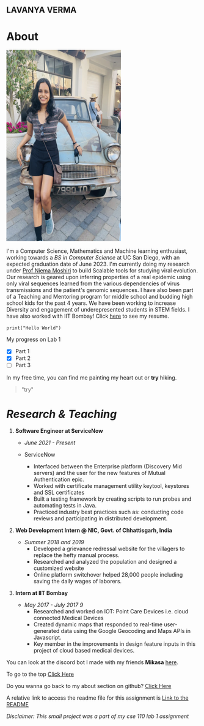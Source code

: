 
## LAVANYA VERMA
# About
<img src="me.jpeg" height="500" width = "300">

 I'm a Computer Science, Mathematics and Machine learning enthusiast, working towards a _BS in Computer Science_ at UC San Diego, with an expected graduation date of June 2023.
	 I'm currently doing my research under [Prof Niema Moshiri](https://niema.net/) to build Scalable tools for studying viral evolution. Our research is geared upon inferring properties of a real epidemic using only viral sequences learned from the various dependencies of virus transmissions and the patient's genomic sequences. 
	I have also been part of a Teaching and Mentoring program for middle school and budding high school kids for the past 4 years. We have been working to increase Diversity and engagement of underepresented students in STEM fields.
	 I have also worked with IIT Bombay! Click [here](./ResumeLV.docx) to see my resume.
	 
```
print("Hello World")
```
 My progress on Lab 1
- [x] Part 1
- [x] Part 2
- [ ] Part 3

In my free time, you can find me painting my heart out or **try** hiking.
> "try"
# ***Research & Teaching***
1. **Software Engineer at ServiceNow**
   * _June 2021 - Present_
   
    * ServiceNow
      - Interfaced between the Enterprise platform (Discovery Mid servers) and the user for the new features of Mutual Authentication epic.
      - Worked with certificate management utility keytool, keystores and SSL certificates 
      - Built a testing framework by creating scripts to run probes and automating tests in Java.
      - Practiced industry best practices such as: conducting code reviews and participating in distributed development.  

2. **Web Development Intern @ NIC, Govt. of Chhattisgarh, India**
   * _Summer 2018 and 2019_ 
     - Developed a grievance redressal website for the villagers to replace the hefty manual process.
     - Researched and analyzed the population and designed a customized website
     - Online platform switchover helped 28,000 people including saving the daily wages of laborers.
     
3.   **Intern at IIT Bombay**
     * _May 2017 - July 2017 9_ 
       - Researched and worked on IOT: Point Care Devices i.e. cloud connected Medical Devices
       - Created dynamic maps that responded to real-time user-generated data using the Google Geocoding and Maps APIs in Javascript.
       - Key member in the improvements in design feature inputs in this project of cloud based medical devices.

You can look at the discord bot I made with my friends **Mikasa** [here](https://github.com/FiendFyre5/mikasa).

To go to the top [Click Here](#about)

Do you wanna go back to my about section on github? [Click Here](https://github.com/FiendFyre5/Blank/blob/line/index.md#about)

A relative link to access the readme file for this assignment is [Link to the README](README.md)

*Disclaimer: This small project was a part of my cse 110 lab 1 assignment*

